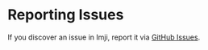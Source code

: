 
# Reporting Issues

If you discover an issue in Imji, report it via [GitHub Issues](https://github.com/zetharionn/imji/issues).

